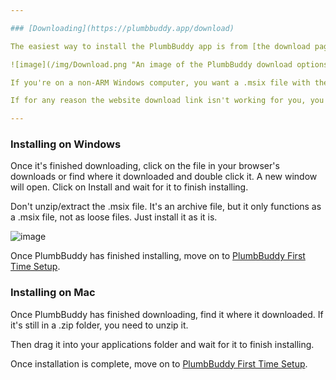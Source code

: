 ```yaml
---

### [Downloading](https://plumbbuddy.app/download)

The easiest way to install the PlumbBuddy app is from [the download page](https://plumbbuddy.app/download). There, the website will make a pretty good guess about which version you need, but you can pick another version if it guesses wrong. The one at the top is the one you'll want most of the time.

![image](/img/Download.png "An image of the PlumbBuddy download options, with the Windows download for non-ARM computers at the top. Under Other Options below, are an alternate download for non-ARM computers, the Mac download, and the download for Windows computers using ARM")

If you're on a non-ARM Windows computer, you want a .msix file with the Windows symbol that doesn't have AMD in the file name. If you're on an ARM Windows computer, you want can use any of the .msix files, but the one specifically for ARM computers may give increased performance. If you aren't sure if you have an ARM computer, use the regular non-ARM file, unless the PlumbBuddy site detects that you are using an ARM computer. If you're on a Mac, you want the .zip file with the 'mac os' symbol. Click on the one that's right for you and download it.

If for any reason the website download link isn't working for you, you can also download PlumbBuddy from GitHub. You can get the latest version [here](https://github.com/Llama-Logic/PlumbBuddy/releases/latest). Scroll to the bottom of the page, and download the correct file for you.

---
```


### Installing on Windows

Once it's finished downloading, click on the file in your browser's downloads or find where it downloaded and double click it. A new window will open. Click on Install and wait for it to finish installing.

Don't unzip/extract the .msix file. It's an archive file, but it only functions as a .msix file, not as loose files. Just install it as it is.

![image](/img/InstallationWindow.png "The installation window for PlumbBuddy, listing the publisher, version, source, and capabilities, with the Launch When Ready box checked and Install and Cancel buttons to the right")

Once PlumbBuddy has finished installing, move on to [PlumbBuddy First Time Setup](https://plumbbuddy.app/text-guides/enthusiast-onboarding).

### Installing on Mac

Once PlumbBuddy has finished downloading, find it where it downloaded. If it's still in a .zip folder, you need to unzip it.

Then drag it into your applications folder and wait for it to finish installing.

Once installation is complete, move on to [PlumbBuddy First Time Setup](https://plumbbuddy.app/text-guides/enthusiast-onboarding).